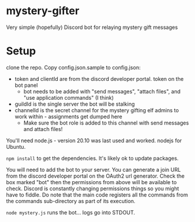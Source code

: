# mystery-gifter
Very simple (hopefully) Discord bot for relaying mystery gift messages

# Setup

clone the repo. Copy config.json.sample to config.json:
- token and clientId are from the discord developer portal. token on the bot panel
  - bot needs to be added with "send messages", "attach files", and "use application commands" (I think)
- guildId is the single server the bot will be stalking
- channelId is the secret channel for the mystery gifting elf admins to work within - assignments get dumped here
  - Make sure the bot role is added to this channel with send messages and attach files!

You'll need node.js - version 20.10 was last used and worked. nodejs for Ubuntu.

`npm install` to get the dependencies. It's likely ok to update packages.

You will need to add the bot to your server. You can generate a join URL from the discord developer portal on the OAuth2 url generator. Check the box marked "bot" then the permissions from above will be available to check. Discord is constantly changing permissions things so you might have to fiddle. Do note that the main code registers all the commands from the commands sub-directory as part of its execution.

`node mystery.js` runs the bot... logs go into STDOUT.
